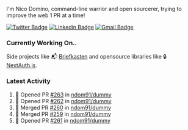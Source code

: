 
I'm Nico Domino, command-line warrior and open sourcerer, trying to improve the web 1 PR at a time!

[![Twitter Badge](https://img.shields.io/badge/-@ndom91-1ca0f1?style=flat-square&labelColor=1ca0f1&logo=twitter&logoColor=white&link=https://twitter.com/ndom91)](https://twitter.com/ndom91) [![Linkedin Badge](https://img.shields.io/badge/-ndom91-blue?style=flat-square&logo=Linkedin&logoColor=white&link=https://www.linkedin.com/in/ndom91/)](https://www.linkedin.com/in/ndom91/) [![Gmail Badge](https://img.shields.io/badge/-yo@ndo.dev-c14438?style=flat-square&logo=mail.ru&logoColor=white&link=mailto:yo@ndo.dev)](mailto:yo@ndo.dev)

### Currently Working On..

Side projects like 📬 [Briefkasten](https://briefkastenhq.com) and opensource libraries like 🔒 [NextAuth.js](https://github.com/nextauthjs/next-auth).

<!--START_SECTION_PROFILE_VIEWS:readme-info-->
<!--END_SECTION_PROFILE_VIEWS:readme-info-->

<!--START_SECTION_DAILY_COMMIT:readme-info-->
<!--END_SECTION_DAILY_COMMIT:readme-info-->

<!--START_SECTION_WEEKLY_COMMIT:readme-info-->
<!--END_SECTION_WEEKLY_COMMIT:readme-info-->

### Latest Activity

<!--START_SECTION:activity-->
1. 💪 Opened PR [#263](https://github.com/ndom91/dummy/pull/263) in [ndom91/dummy](https://github.com/ndom91/dummy)
2. 💪 Opened PR [#262](https://github.com/ndom91/dummy/pull/262) in [ndom91/dummy](https://github.com/ndom91/dummy)
3. 🎉 Merged PR [#260](https://github.com/ndom91/dummy/pull/260) in [ndom91/dummy](https://github.com/ndom91/dummy)
4. 🎉 Merged PR [#259](https://github.com/ndom91/dummy/pull/259) in [ndom91/dummy](https://github.com/ndom91/dummy)
5. 💪 Opened PR [#261](https://github.com/ndom91/dummy/pull/261) in [ndom91/dummy](https://github.com/ndom91/dummy)
<!--END_SECTION:activity-->
